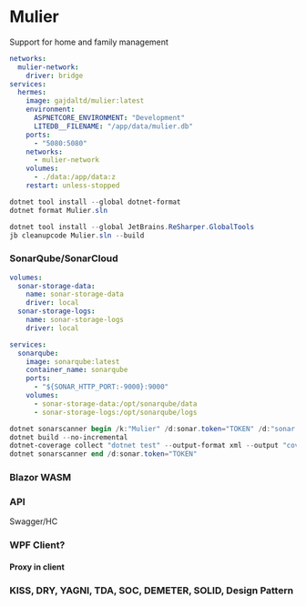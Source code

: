# Mulier

Support for home and family management

```yaml
networks:
  mulier-network:
    driver: bridge
services:
  hermes:
    image: gajdaltd/mulier:latest
    environment:
      ASPNETCORE_ENVIRONMENT: "Development"
      LITEDB__FILENAME: "/app/data/mulier.db"
    ports:
      - "5080:5080"
    networks:
      - mulier-network
    volumes:
      - ./data:/app/data:z
    restart: unless-stopped
```

```powershell
dotnet tool install --global dotnet-format
dotnet format Mulier.sln
```

```powershell
dotnet tool install --global JetBrains.ReSharper.GlobalTools
jb cleanupcode Mulier.sln --build
```

### SonarQube/SonarCloud

```yaml
volumes:
  sonar-storage-data:
    name: sonar-storage-data
    driver: local
  sonar-storage-logs:
    name: sonar-storage-logs
    driver: local

services:
  sonarqube:
    image: sonarqube:latest
    container_name: sonarqube
    ports:
      - "${SONAR_HTTP_PORT:-9000}:9000"
    volumes:
      - sonar-storage-data:/opt/sonarqube/data
      - sonar-storage-logs:/opt/sonarqube/logs
```

```powershell
dotnet sonarscanner begin /k:"Mulier" /d:sonar.token="TOKEN" /d:"sonar.host.url=http://localhost:9000" /d:sonar.cs.vscoveragexml.reportsPaths="coverage.xml"
dotnet build --no-incremental
dotnet-coverage collect "dotnet test" --output-format xml --output "coverage.xml"
dotnet sonarscanner end /d:sonar.token="TOKEN"
```
### Blazor WASM

### API

Swagger/HC

### WPF Client?

#### Proxy in client

### KISS, DRY, YAGNI, TDA, SOC, DEMETER, SOLID, Design Pattern
